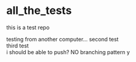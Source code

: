 # all_the_tests
this is a test repo

testing from another computer...
second test  
third test  
i should be able to push?
NO
branching pattern
y

